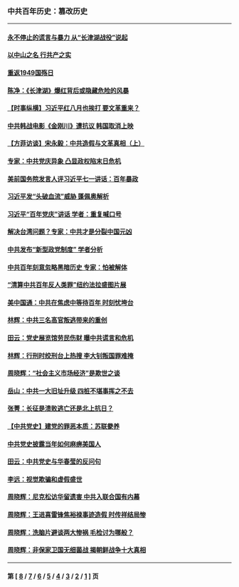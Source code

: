 ### 中共百年历史：篡改历史
---
#### [永不停止的谎言与暴力 从“长津湖战役”说起](../../pages/nf1176115/n13494094.md?01130430) 
#### [以中山之名 行共产之实](../../pages/nf1176115/n13346437.md?01130430) 
#### [重返1949国殇日](../../pages/nf1176115/n13346372.md?01130430) 
#### [陈净：《长津湖》爆红背后或隐藏危险的风暴](../../pages/nf1176115/n13314364.md?01130430) 
#### [【时事纵横】习近平红八月也挨打 要文革重来？](../../pages/nf1176115/n13231393.md?01130430) 
#### [中共韩战电影《金刚川》遭抗议 韩国取消上映](../../pages/nf1176115/n13219114.md?01130430) 
#### [【方菲访谈】宋永毅：中共造假与文革真相（上）](../../pages/nf1176115/n13200760.md?01130430) 
#### [专家：中共党庆异象 凸显政权陷末日危机](../../pages/nf1176115/n13067084.md?01130430) 
#### [美前国务院发言人评习近平七一讲话：百年暴政](../../pages/nf1176115/n13066986.md?01130430) 
#### [习近平发“头破血流”威胁 蓬佩奥解析](../../pages/nf1176115/n13063604.md?01130430) 
#### [习近平“百年党庆”讲话 学者：重复喊口号](../../pages/nf1176115/n13061411.md?01130430) 
#### [解决台湾问题？专家：中共才是分裂中国元凶](../../pages/nf1176115/n13060811.md?01130430) 
#### [中共发布“新型政党制度” 学者分析](../../pages/nf1176115/n13056354.md?01130430) 
#### [中共百年刻意忽略黑暗历史 专家：怕被解体](../../pages/nf1176115/n13056056.md?01130430) 
#### [“清算中共百年反人类罪”纽约法拉盛图片展](../../pages/nf1176115/n13052220.md?01130430) 
#### [美中国通：中共在焦虑中等待百年 时刻忧垮台](../../pages/nf1176115/n13048820.md?01130430) 
#### [林辉：中共三名高官叛逃带来的重创](../../pages/nf1176115/n13035206.md?01130430) 
#### [田云：党史展览馆劳民伤财 曝中共谎言和危机](../../pages/nf1176115/n13033900.md?01130430) 
#### [林辉：行刑时绞刑台上热搜 李大钊叛国罪难掩](../../pages/nf1176115/n13031965.md?01130430) 
#### [周晓辉：“社会主义市场经济”是欺世之谈](../../pages/nf1176115/n13024090.md?01130430) 
#### [岳山：中共一大旧址升级 四桩不堪事挥之不去](../../pages/nf1176115/n13021697.md?01130430) 
#### [张菁：长征是溃败逃亡还是北上抗日？](../../pages/nf1176115/n13020585.md?01130430) 
#### [【中共党史】建党的罪恶本质：苏联豢养](../../pages/nf1176115/n13011888.md?01130430) 
#### [中共党史披露当年如何麻痹美国人](../../pages/nf1176115/n12966400.md?01130430) 
#### [田云：中共党史与华春莹的反问句](../../pages/nf1176115/n12765178.md?01130430) 
#### [李远：视觉欺骗和虚假盛世](../../pages/nf1176115/n12993376.md?01130430) 
#### [周晓辉：尼克松访华留遗害 中共入联合国有内幕](../../pages/nf1176115/n12991422.md?01130430) 
#### [周晓辉：王进喜雷锋焦裕禄事迹造假 时传祥结局惨](../../pages/nf1176115/n12985497.md?01130430) 
#### [周晓辉：洗脑片避谈两大惨祸 毛检讨为哪般？](../../pages/nf1176115/n12971285.md?01130430) 
#### [周晓辉：非保家卫国无细菌战 揭朝鲜战争十大真相](../../pages/nf1176115/n12954161.md?01130430) 

---
#### 第 [ [8](./8.md?01130430) / [7](./7.md?01130430) / [6](./6.md?01130430) / [5](./5.md?01130430) / [4](./4.md?01130430) / [3](./3.md?01130430) / [2](./2.md?01130430) / [1](./1.md?01130430) ] 页
